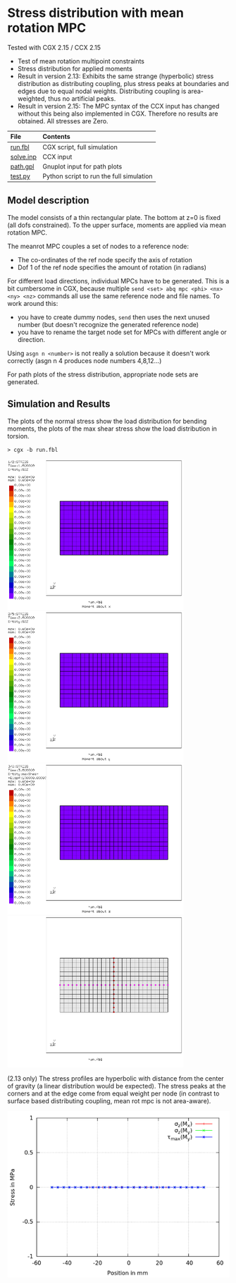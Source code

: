 # Stress distribution with mean rotation MPC

Tested with CGX 2.15 / CCX 2.15

+ Test of mean rotation multipoint constraints
+ Stress distribution for applied moments
+ Result in version 2.13: Exhibits the same strange (hyperbolic) stress distribution as distributing coupling, plus stress peaks at boundaries and edges due to equal nodal weights. Distributing coupling is area-weighted, thus no artificial peaks.
+ Result in version 2.15: The MPC syntax of the CCX input has changed without this being also implemented in CGX. Therefore no results are obtained. All stresses are Zero.


File                           | Contents    
:-------------                | :-------------
[run.fbl](pre.fbl)            | CGX script, full simulation
[solve.inp](solve.inp)        | CCX input
[path.gpl](path.gpl)          | Gnuplot input for path plots
[test.py](test.py)            | Python script to run the full simulation

## Model description

The model consists of a thin rectangular plate. The bottom at z=0 is fixed (all dofs constrained).
To the upper surface, moments are applied via mean rotation MPC.

The meanrot MPC couples a set of nodes to a reference node:
 - The co-ordinates of the ref node specify the axis of rotation
 - Dof 1 of the ref node specifies the amount of rotation (in radians)

For different load directions, individual MPCs have to be generated. This is a bit cumbersome in CGX, because multiple `send <set> abq mpc <phi> <nx> <ny> <nz>` commands all use the same reference node and file names. To work around this:
- you have to create dummy nodes, `send` then uses the next unused number (but doesn't recognize the generated reference node)
- you have to rename the target node set for MPCs with different angle or direction.

Using `asgn n <number>` is not really a solution because it doesn't work correctly (asgn n 4 produces node numbers 4,8,12...)

For path plots of the stress distribution, appropriate node sets are generated.

## Simulation and Results

The plots of the normal stress show the load distribution for bending moments, the plots of the max shear stress show the load distribution in torsion.
```
> cgx -b run.fbl
```
<img src="Refs/mx.png" width="400"><img src="Refs/my.png" width="400">
<img src="Refs/mz-disp.png" width="400"><img src="Refs/mesh.png" width="400">

(2.13 only) The stress profiles are hyperbolic with distance from the center of gravity (a linear distribution would be expected). The stress peaks at the corners and at the edge come from equal weight per node (in contrast to surface based distributing coupling, mean rot mpc is not area-aware).

<img src="Refs/stress.png">
